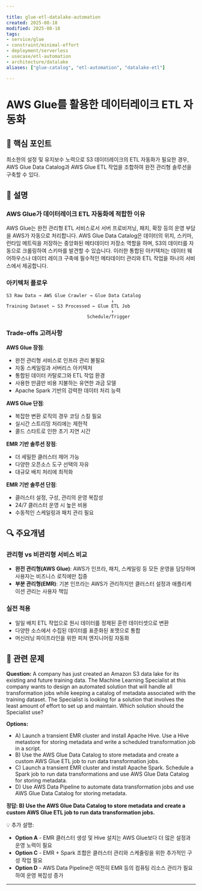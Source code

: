 ```yaml
---

title: glue-etl-datalake-automation
created: 2025-08-18
modified: 2025-08-18
tags:
- service/glue
- constraint/minimal-effort
- deployment/serverless
- usecase/etl-automation
- architecture/datalake
aliases: ["glue-catalog", "etl-automation", "datalake-etl"]

---
```


# AWS Glue를 활용한 데이터레이크 ETL 자동화

## 🎯 핵심 포인트

최소한의 설정 및 유지보수 노력으로 S3 데이터레이크의 ETL 자동화가 필요한 경우, AWS Glue Data Catalog과 AWS Glue ETL 작업을 조합하여 완전 관리형 솔루션을 구축할 수 있다.

## 📝 설명

### AWS Glue가 데이터레이크 ETL 자동화에 적합한 이유

AWS Glue는 완전 관리형 ETL 서비스로서 서버 프로비저닝, 패치, 확장 등의 운영 부담을 AWS가 자동으로 처리합니다. AWS Glue Data Catalog은 데이터의 위치, 스키마, 런타임 메트릭을 저장하는 중앙화된 메타데이터 저장소 역할을 하며, S3의 데이터를 자동으로 크롤링하여 스키마를 발견할 수 있습니다. 이러한 통합된 아키텍처는 데이터 웨어하우스나 데이터 레이크 구축에 필수적인 메타데이터 관리와 ETL 작업을 하나의 서비스에서 제공합니다.

### 아키텍처 플로우

```
S3 Raw Data → AWS Glue Crawler → Glue Data Catalog
                                       ↓
Training Dataset ← S3 Processed ← Glue ETL Job
                                       ↑
                              Schedule/Trigger
```

### Trade-offs 고려사항

**AWS Glue 장점**:

- 완전 관리형 서비스로 인프라 관리 불필요
- 자동 스케일링과 서버리스 아키텍처
- 통합된 데이터 카탈로그와 ETL 작업 환경
- 사용한 만큼만 비용 지불하는 유연한 과금 모델
- Apache Spark 기반의 강력한 데이터 처리 능력

**AWS Glue 단점**:

- 복잡한 변환 로직의 경우 코딩 스킬 필요
- 실시간 스트리밍 처리에는 제한적
- 콜드 스타트로 인한 초기 지연 시간

**EMR 기반 솔루션 장점**:

- 더 세밀한 클러스터 제어 가능
- 다양한 오픈소스 도구 선택의 자유
- 대규모 배치 처리에 최적화

**EMR 기반 솔루션 단점**:

- 클러스터 설정, 구성, 관리의 운영 복잡성
- 24/7 클러스터 운영 시 높은 비용
- 수동적인 스케일링과 패치 관리 필요

## 🔍 주요개념

### 관리형 vs 비관리형 서비스 비교

- **완전 관리형(AWS Glue)**: AWS가 인프라, 패치, 스케일링 등 모든 운영을 담당하며 사용자는 비즈니스 로직에만 집중
- **부분 관리형(EMR)**: 기본 인프라는 AWS가 관리하지만 클러스터 설정과 애플리케이션 관리는 사용자 책임

### 실전 적용

- 일일 배치 ETL 작업으로 원시 데이터를 정제된 훈련 데이터셋으로 변환
- 다양한 소스에서 수집된 데이터를 표준화된 포맷으로 통합
- 머신러닝 파이프라인을 위한 피처 엔지니어링 자동화

## 📝 관련 문제

**Question:** A company has just created an Amazon S3 data lake for its existing and future training data. The Machine Learning Specialist at this company wants to design an automated solution that will handle all transformation jobs while keeping a catalog of metadata associated with the training dataset. The Specialist is looking for a solution that involves the least amount of effort to set up and maintain. Which solution should the Specialist use?

**Options:**

- A) Launch a transient EMR cluster and install Apache Hive. Use a Hive metastore for storing metadata and write a scheduled transformation job in a script.
- B) Use the AWS Glue Data Catalog to store metadata and create a custom AWS Glue ETL job to run data transformation jobs.
- C) Launch a transient EMR cluster and install Apache Spark. Schedule a Spark job to run data transformations and use AWS Glue Data Catalog for storing metadata.
- D) Use AWS Data Pipeline to automate data transformation jobs and use AWS Glue Data Catalog for storing metadata.

**정답: B) Use the AWS Glue Data Catalog to store metadata and create a custom AWS Glue ETL job to run data transformation jobs.**

💡 추가 설명:

- **Option A** - EMR 클러스터 생성 및 Hive 설치는 AWS Glue보다 더 많은 설정과 운영 노력이 필요
- **Option C** - EMR + Spark 조합은 클러스터 관리와 스케줄링을 위한 추가적인 구성 작업 필요
- **Option D** - AWS Data Pipeline은 여전히 EMR 등의 컴퓨팅 리소스 관리가 필요하여 운영 복잡성 증가

---
